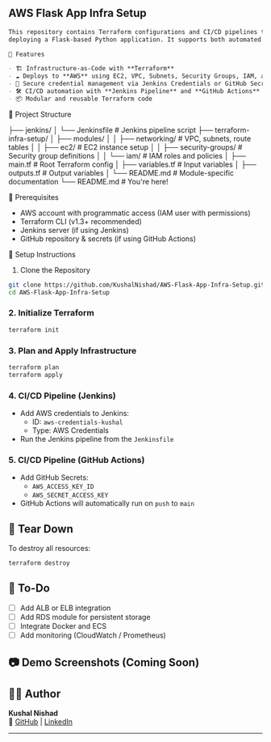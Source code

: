 ## AWS Flask App Infra Setup

```markdown
This repository contains Terraform configurations and CI/CD pipelines to provision and manage AWS infrastructure for
deploying a Flask-based Python application. It supports both automated provisioning and deployment using Jenkins.

🚀 Features

- 🏗️ Infrastructure-as-Code with **Terraform**
- ☁️ Deploys to **AWS** using EC2, VPC, Subnets, Security Groups, IAM, and more
- 🔐 Secure credential management via Jenkins Credentials or GitHub Secrets
- 🛠️ CI/CD automation with **Jenkins Pipeline** and **GitHub Actions**
- 📦 Modular and reusable Terraform code
```

📁 Project Structure

├── jenkins/
│   └── Jenkinsfile               # Jenkins pipeline script
├── terraform-infra-setup/
│   ├── modules/
│   │   ├── networking/               # VPC, subnets, route tables
│   │   ├── ec2/                      # EC2 instance setup
│   │   ├── security-groups/         # Security group definitions
│   │   └── iam/                      # IAM roles and policies
│   ├── main.tf                      # Root Terraform config
│   ├── variables.tf                 # Input variables
│   ├── outputs.tf                   # Output variables
│   └── README.md                    # Module-specific documentation
└── README.md                        # You're here!

🧰 Prerequisites

- AWS account with programmatic access (IAM user with permissions)
- Terraform CLI (v1.3+ recommended)
- Jenkins server (if using Jenkins)
- GitHub repository & secrets (if using GitHub Actions)


🔧 Setup Instructions
1. Clone the Repository
```bash
git clone https://github.com/KushalNishad/AWS-Flask-App-Infra-Setup.git
cd AWS-Flask-App-Infra-Setup
```

### 2. Initialize Terraform
```bash
terraform init
```

### 3. Plan and Apply Infrastructure
```bash
terraform plan
terraform apply
```

### 4. CI/CD Pipeline (Jenkins)

- Add AWS credentials to Jenkins:
  - ID: `aws-credentials-kushal`
  - Type: AWS Credentials
- Run the Jenkins pipeline from the `Jenkinsfile`

### 5. CI/CD Pipeline (GitHub Actions)

- Add GitHub Secrets:
  - `AWS_ACCESS_KEY_ID`
  - `AWS_SECRET_ACCESS_KEY`
- GitHub Actions will automatically run on `push` to `main`

## 🧹 Tear Down

To destroy all resources:
```bash
terraform destroy
```

## 📝 To-Do

- [ ] Add ALB or ELB integration
- [ ] Add RDS module for persistent storage
- [ ] Integrate Docker and ECS
- [ ] Add monitoring (CloudWatch / Prometheus)

## 📷 Demo Screenshots (Coming Soon)

## 🙋‍♂️ Author

**Kushal Nishad**  
🔗 [GitHub](https://github.com/KushalNishad) | [LinkedIn](https://www.linkedin.com/in/kushal-nishad/)

---

```
